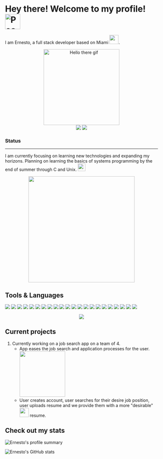 # Hey there! Welcome to my profile! <img src="https://c.tenor.com/rcJjYhft92UAAAAC/teehee-cling.gif" height=50px alt="Peace sign greetings gif"/>

I am Ernesto, a full stack developer based on Miami <img src="https://c.tenor.com/Ay_uNCobnMcAAAAi/american-flag-america.gif" width=30/>. 


<p align="center">
  <img src="https://c.tenor.com/1lscxdaCK4IAAAAC/starwars-greetings.giff" height=250px alt="Hello there gif"/>
  <br/>
   <img src="https://img.shields.io/github/stars/UmiKami?color=yellow&style=for-the-badge&logo=github&logoColor=white"/>
  <a href="https://www.linkedin.com/in/ernesto-x-gonzalez-lopez/" target="_blank">
      <img src="https://img.shields.io/badge/LinkedIn-0077B5?style=for-the-badge&logo=linkedin&logoColor=white" />
  </a>
</p>
<p align="center">

</p>

### Status
---
I am currently focusing on learning new technologies and expanding my horizons. Planning on learning the basics of systems programming by the end of summer through C and Unix. <img src="https://c.tenor.com/dHk-LfzHrtwAAAAi/linux-computer.gif" width=25/>

<p align="center">
  <img src="https://preview.redd.it/mbgbtzaxq6s61.jpg?auto=webp&s=39ea66c2757bbdd61de9bd5e7624e27b0bce7bab" width=350/>
</p>

## Tools & Languages  
![](https://img.shields.io/badge/C%23-239120?style=for-the-badge&logo=c-sharp&logoColor=white)
![](	https://img.shields.io/badge/C%2B%2B-00599C?style=for-the-badge&logo=c%2B%2B&logoColor=white)
![](	https://img.shields.io/badge/JavaScript-323330?style=for-the-badge&logo=javascript&logoColor=F7DF1E)
![](	https://img.shields.io/badge/Java-ED8B00?style=for-the-badge&logo=java&logoColor=white)
![](	https://img.shields.io/badge/HTML5-E34F26?style=for-the-badge&logo=html5&logoColor=white)
![](  https://img.shields.io/badge/CSS3-1572B6?style=for-the-badge&logo=css3&logoColor=white)
![](  https://img.shields.io/badge/json-5E5C5C?style=for-the-badge&logo=json&logoColor=white)
![](  https://img.shields.io/badge/Python-FFD43B?style=for-the-badge&logo=python&logoColor=blue)
![](  https://img.shields.io/badge/Flask-000000?style=for-the-badge&logo=flask&logoColor=white)
![](  https://img.shields.io/badge/Font_Awesome-339AF0?style=for-the-badge&logo=fontawesome&logoColor=white)
![](  https://img.shields.io/badge/Jest-C21325?style=for-the-badge&logo=jest&logoColor=white)
![](  https://img.shields.io/badge/JWT-000000?style=for-the-badge&logo=JSON%20web%20tokens&logoColor=white)
![](  https://img.shields.io/badge/Node.js-339933?style=for-the-badge&logo=nodedotjs&logoColor=white)
![](  https://img.shields.io/badge/npm-CB3837?style=for-the-badge&logo=npm&logoColor=white)
![](  https://img.shields.io/badge/React-20232A?style=for-the-badge&logo=react&logoColor=61DAFB)
![](  https://img.shields.io/badge/Insomnia-5849be?style=for-the-badge&logo=Insomnia&logoColor=white)
![](  https://img.shields.io/badge/Unity-100000?style=for-the-badge&logo=unity&logoColor=white)
![](  https://img.shields.io/badge/Sass-CC6699?style=for-the-badge&logo=sass&logoColor=white)
![](  https://img.shields.io/badge/MySQL-005C84?style=for-the-badge&logo=mysql&logoColor=white)
![](  https://img.shields.io/badge/GIT-E44C30?style=for-the-badge&logo=git&logoColor=white)
![](  https://img.shields.io/badge/GNU%20Bash-4EAA25?style=for-the-badge&logo=GNU%20Bash&logoColor=white)
![](  https://img.shields.io/badge/Visual_Studio_Code-0078D4?style=for-the-badge&logo=visual%20studio%20code&logoColor=white)
<br/>
<p align="center">
  <img src="https://github-readme-stats.vercel.app/api/top-langs/?username=umikami"/>
</p>

## Current projects

1. Currently working on a job search app on a team of 4.
    - App eases the job search and application processes for the user. <br/>
      <img src="https://c.tenor.com/kXhTOeHgVKgAAAAC/listen-its-very-easy.gif" width=150/>
    - User creates account, user searches for their desire job position, user uploads resume and we provide them with a more "desirable" <img src="https://c.tenor.com/StmGV2_YmjEAAAAi/winking-face-joypixels.gif" width=30/> resume.

## Check out my stats
![Ernesto's profile summary](https://github-profile-summary-cards.vercel.app/api/cards/profile-details?username=umikami&theme=vue)

![Ernesto's GitHub stats](https://github-readme-stats.vercel.app/api?username=umikami&count_private=true)
